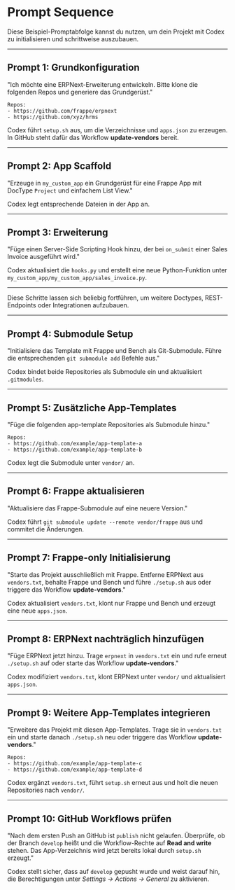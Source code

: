 # Prompt Sequence

Diese Beispiel-Promptabfolge kannst du nutzen, um dein Projekt mit Codex zu initialisieren und schrittweise auszubauen.

---

## Prompt 1: Grundkonfiguration

"Ich möchte eine ERPNext-Erweiterung entwickeln. Bitte klone die folgenden Repos und generiere das Grundgerüst."

```
Repos:
- https://github.com/frappe/erpnext
- https://github.com/xyz/hrms
```

Codex führt `setup.sh` aus, um die Verzeichnisse und `apps.json` zu erzeugen.
In GitHub steht dafür das Workflow **update-vendors** bereit.

---

## Prompt 2: App Scaffold

"Erzeuge in `my_custom_app` ein Grundgerüst für eine Frappe App mit DocType `Project` und einfachem List View."

Codex legt entsprechende Dateien in der App an.

---

## Prompt 3: Erweiterung

"Füge einen Server-Side Scripting Hook hinzu, der bei `on_submit` einer Sales Invoice ausgeführt wird." 

Codex aktualisiert die `hooks.py` und erstellt eine neue Python-Funktion unter `my_custom_app/my_custom_app/sales_invoice.py`.

---

Diese Schritte lassen sich beliebig fortführen, um weitere Doctypes, REST-Endpoints oder Integrationen aufzubauen.

---

## Prompt 4: Submodule Setup

"Initialisiere das Template mit Frappe und Bench als Git-Submodule. Führe die entsprechenden `git submodule add` Befehle aus."

Codex bindet beide Repositories als Submodule ein und aktualisiert `.gitmodules`.

---

## Prompt 5: Zusätzliche App-Templates

"Füge die folgenden app-template Repositories als Submodule hinzu."

```
Repos:
- https://github.com/example/app-template-a
- https://github.com/example/app-template-b
```

Codex legt die Submodule unter `vendor/` an.

---

## Prompt 6: Frappe aktualisieren

"Aktualisiere das Frappe-Submodule auf eine neuere Version."

Codex führt `git submodule update --remote vendor/frappe` aus und commitet die Änderungen.

---

## Prompt 7: Frappe-only Initialisierung

"Starte das Projekt ausschließlich mit Frappe. Entferne ERPNext aus `vendors.txt`, behalte Frappe und Bench und führe `./setup.sh` aus oder triggere das Workflow **update-vendors**."

Codex aktualisiert `vendors.txt`, klont nur Frappe und Bench und erzeugt eine neue `apps.json`.

---

## Prompt 8: ERPNext nachträglich hinzufügen

"Füge ERPNext jetzt hinzu. Trage `erpnext` in `vendors.txt` ein und rufe erneut `./setup.sh` auf oder starte das Workflow **update-vendors**."

Codex modifiziert `vendors.txt`, klont ERPNext unter `vendor/` und aktualisiert `apps.json`.

---

## Prompt 9: Weitere App-Templates integrieren

"Erweitere das Projekt mit diesen App-Templates. Trage sie in `vendors.txt` ein und starte danach `./setup.sh` neu oder triggere das Workflow **update-vendors**."

```
Repos:
- https://github.com/example/app-template-c
- https://github.com/example/app-template-d
```

Codex ergänzt `vendors.txt`, führt `setup.sh` erneut aus und holt die neuen Repositories nach `vendor/`.

---

## Prompt 10: GitHub Workflows prüfen

"Nach dem ersten Push an GitHub ist `publish` nicht gelaufen. Überprüfe, ob der Branch `develop` heißt und die Workflow-Rechte auf **Read and write** stehen. Das App-Verzeichnis wird jetzt bereits lokal durch `setup.sh` erzeugt."

Codex stellt sicher, dass auf `develop` gepusht wurde und weist darauf hin, die Berechtigungen unter *Settings → Actions → General* zu aktivieren.
